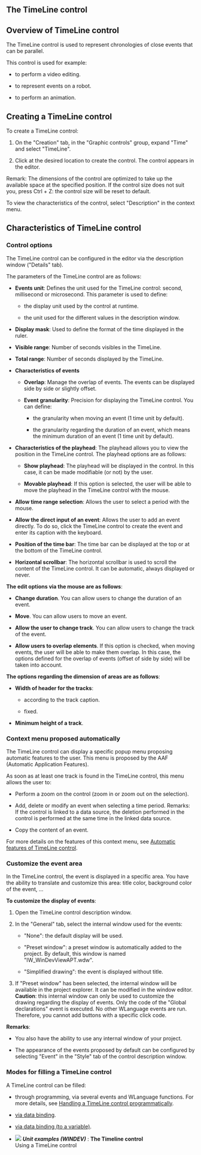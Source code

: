 


## The TimeLine control
			



<a name="NOTE1"></a>
<a name="NOTE1_1"></a>


## Overview of TimeLine control
<a name="overview_timeline_control_ELTTEXTE000271"></a>
The TimeLine control is used to represent chronologies of close events that can be parallel. 

This control is used for example: 

- to perform a video editing. 

- to represent events on a robot. 

- to perform an animation. 




<a name="NOTE2"></a>
<a name="NOTE2_1"></a>


## Creating a TimeLine control
<a name="creating_timeline_control_ELTTEXTE000295"></a>
To create a TimeLine control:

1. On the "Creation" tab, in the "Graphic controls" group, expand "Time" and select "TimeLine".

2. Click at the desired location to create the control. The control appears in the editor. 




Remark: The dimensions of the control are optimized to take up the available space at the specified position. If the control size does not suit you, press Ctrl + Z: the control size will be reset to default.

To view the characteristics of the control, select "Description" in the context menu.

<a name="NOTE3"></a>
<a name="NOTE3_1"></a>


## Characteristics of TimeLine control
<a name="characteristics_timeline_control_ELTTEXTE000323"></a>


### Control options
<a name="control_options_ELTPARAGRAPHE000050"></a>

The TimeLine control can be configured in the editor via the description window ("Details" tab).

The parameters of the TimeLine control are as follows: 

- **Events unit**: Defines the unit used for the TimeLine control: second, millisecond or microsecond. This parameter is used to define:

	- the display unit used by the control at runtime. 

	- the unit used for the different values in the description window.




- **Display mask**: Used to define the format of the time displayed in the ruler.

- **Visible range**: Number of seconds visibles in the TimeLine.  

- **Total range**: Number of seconds displayed by the TimeLine. 

- **Characteristics of events**

	- **Overlap**: Manage the overlap of events. The events can be displayed side by side or slightly offset. 

	- **Event granularity**: Precision for displaying the TimeLine control. You can define: 

		- the granularity when moving an event (1 time unit by default). 

		- the granularity regarding the duration of an event, which means the minimum duration of an event (1 time unit by default).




- **Characteristics of the playhead**: The playhead allows you to view the position in the TimeLine control. The playhead options are as follows: 

	- **Show playhead**: The playhead will be displayed in the control. In this case, it can be made modifiable (or not) by the user. 

	- **Movable playhead**: If this option is selected, the user will be able to move the playhead in the TimeLine control with the mouse. 




- **Allow time range selection**: Allows the user to select a period with the mouse. 

- **Allow the direct input of an event**: Allows the user to add an event directly. To do so, click the TimeLine control to create the event and enter its caption with the keyboard. 

- **Position of the time bar**: The time bar can be displayed at the top or at the bottom of the TimeLine control. 

- **Horizontal scrollbar**: The horizontal scrollbar is used to scroll the content of the TimeLine control. It can be automatic, always displayed or never. 




**The edit options via the mouse are as follows**: 

- **Change duration**. You can allow users to change the duration of an event. 

- **Move**. You can allow users to move an event. 

- **Allow the user to change track**. You can allow users to change the track of the event. 

- **Allow users to overlap elements**. If this option is checked, when moving events, the user will be able to make them overlap. In this case, the options defined for the overlap of events (offset of side by side) will be taken into account. 




**The options regarding the dimension of areas are as follows**:

- **Width of header for the tracks**: 

	- according to the track caption. 

	- fixed. 




- **Minimum height of a track**. 



<a name="NOTE3_2"></a>


### Context menu proposed automatically
<a name="context_menu_proposed_automatically_ELTPARAGRAPHE000165"></a>

The TimeLine control can display a specific popup menu proposing automatic features to the user. This menu is proposed by the AAF (Automatic Application Features). 

As soon as at least one track is found in the TimeLine control, this menu allows the user to: 

- Perform a zoom on the control (zoom in or zoom out on the selection). 

- Add, delete or modify an event when selecting a time period. 
	Remarks: If the control is linked to a data source, the deletion performed in the control is performed at the same time in the linked data source.

- Copy the content of an event. 




For more details on the features of this context menu, see [Automatic features of TimeLine control](../WDChamp/1000026006.md). 
<a name="NOTE2_3"></a>


### Customize the event area
<a name="customize_the_event_area_ELTPARAGRAPHE000185"></a>

In the TimeLine control, the event is displayed in a specific area. You have the ability to translate and customize this area: title color, background color of the event, ...

**To customize the display of events**: 

1. Open the TimeLine control description window. 

2. In the "General" tab, select the internal window used for the events: 

	- "None": the default display will be used. 

	- "Preset window": a preset window is automatically added to the project. By default, this window is named "IW_WinDevViewAPT.wdw". 

	- "Simplified drawing": the event is displayed without title. 




3. If "Preset window" has been selected, the internal window will be available in the project explorer. It can be modified in the window editor. 
	**Caution**: this internal window can only be used to customize the drawing regarding the display of events. Only the code of the "Global declarations" event is executed. No other WLanguage events are run. Therefore, you cannot add buttons with a specific click code. 




**Remarks**: 

- You also have the ability to use any internal window of your project. 

- The appearance of the events proposed by default can be configured by selecting "Event" in the "Style" tab of the control description window. 



<a name="NOTE2_4"></a>


### Modes for filling a TimeLine control
<a name="modes_for_filling_timeline_control_ELTPARAGRAPHE000209"></a>

A TimeLine control can be filled:

- through programming, via several events and WLanguage functions. For more details, see [Handling a TimeLine control programmatically](../WDChamp/1000026004.md). 

- [via data binding](../WDChamp/1000026005.md).

- [via data binding (to a variable)](../WDChamp/1000026005.md). 





- ![](https://doc.pcsoft.fr/en-US/images/image.awp?langid=3&name=TheTimelinecontrol.gif) ***Unit examples (WINDEV)*** : **The Timeline control** <br>Using a TimeLine control


